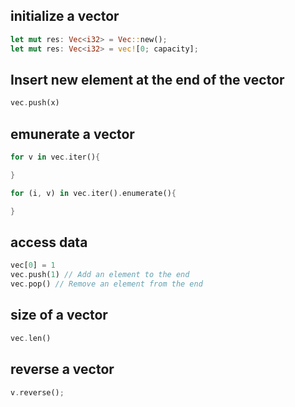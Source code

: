 ## initialize a vector
```rust
let mut res: Vec<i32> = Vec::new();
let mut res: Vec<i32> = vec![0; capacity];
```

## Insert new element at the end of the vector
```rust
vec.push(x)
```

## emunerate a vector
```rust
for v in vec.iter(){

}

```

```rust
for (i, v) in vec.iter().enumerate(){

}

```

## access data
```rust
vec[0] = 1
vec.push(1) // Add an element to the end
vec.pop() // Remove an element from the end

```

## size of a vector
```rust
vec.len()
```

## reverse a vector
```rust
v.reverse();
```
